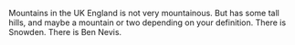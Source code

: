 Mountains in the UK
England is not very mountainous.
But has some tall hills, and maybe a mountain or two depending on your definition.
There is Snowden.
There is Ben Nevis.

